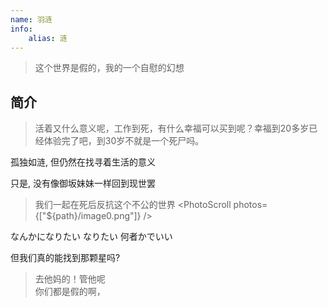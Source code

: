 ```yaml
---
name: 羽涟
info:
    alias: 涟
---
```


> 这个世界是假的，我的一个自慰的幻想

## 简介

> 活着又什么意义呢，工作到死，有什么幸福可以买到呢？幸福到20多岁已经体验完了吧，到30岁不就是一个死尸吗。

孤独如涟, 但仍然在找寻着生活的意义

只是, 没有像御坂妹妹一样回到现世罢

> 我们一起在死后反抗这个不公的世界
> <PhotoScroll photos={["${path}/image0.png"]} />

なんかになりたい なりたい 何者かでいい

但我们真的能找到那颗星吗?

> 去他妈的！管他呢  
> 你们都是假的啊，
